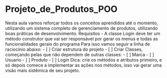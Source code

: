 # Projeto_de_Produtos_POO
Nesta aula vamos reforçar todos os conceitos aprendidos até o momento, utilizando um sistema completo de gerenciamento de produtos, utilizando boas práticas de desenvolvimento.  Requisitos  - A classe Login deve ter um método construtor que vai ser responsável por gerar os menus e todas as funcionalidades gerais do programa  Para isso vamos seguir a linha de raciocínio abaixo:  - [ ]  Criar estrutura do projeto - [ ]  Criar Classes, começando pelas que não dependem de outras classes:     - [ ]  Marca     - [ ]  Usuario     - [ ]  Produto     - [ ]  Login  Dica: crie os métodos e atributos primeiro, e só depois comece a implementar as ações nos métodos, isso vai gerar uma visão mais sistêmica de seu projeto.
